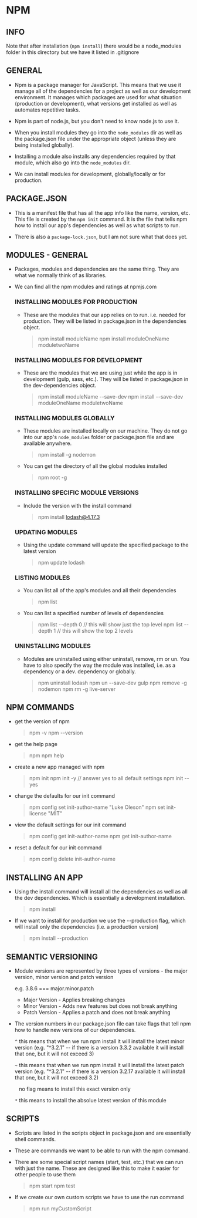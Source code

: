 
# NPM

## INFO

Note that after installation (`npm install`) there would be a node_modules folder in this directory but we have it listed in .gitignore


## GENERAL

* Npm is a package manager for JavaScript. This means that we use it manage all of the dependencies for a project as well as our development environment. It manages which packages are used for what situation (production or development), what versions get installed as well as automates repetitive tasks. 

* Npm is part of node.js, but you don't need to know node.js to use it.

* When you install modules they go into the `node_modules` dir as well as the package.json file under the appropriate object (unless they are being installed globally). 

* Installing a module also installs any dependencies required by that module, which also go into the `node_modules` dir.

* We can install modules for development, globally/locally or for production.


## PACKAGE.JSON

* This is a manifest file that has all the app info like the name, version, etc. This file is created by the `npm init` command. It is the file that tells npm how to install our app's dependencies as well as what scripts to run. 

* There is also a `package-lock.json`, but I am not sure what that does yet.


## MODULES - GENERAL

* Packages, modules and dependencies are the same thing. They are what we normally think of as libraries.

* We can find all the npm modules and ratings at npmjs.com

    ### INSTALLING MODULES FOR PRODUCTION

    * These are the modules that our app relies on to run. i.e. needed for production. They will be listed in package.json in the dependencies object.
        > npm install moduleName
        > npm install moduleOneName moduletwoName

    ### INSTALLING MODULES FOR DEVELOPMENT

    * These are the modules that we are using just while the app is in development (gulp, sass, etc.). They will be listed in package.json in the dev-dependencies object.
        > npm install moduleName --save-dev
        > npm install --save-dev moduleOneName moduletwoName

    ### INSTALLING MODULES GLOBALLY

    * These modules are installed locally on our machine. They do not go into our app's `node_modules` folder or package.json file and are available anywhere. 
        > npm install -g nodemon
    * You can get the directory of all the global modules installed
        > npm root -g

    ### INSTALLING SPECIFIC MODULE VERSIONS

    * Include the version with the install command
        > npm install lodash@4.17.3

    ### UPDATING MODULES

    * Using the update command will update the specified package to the latest version
        > npm update lodash
            
    ### LISTING MODULES
    
    * You can list all of the app's modules and all their dependencies
        > npm list
    * You can list a specified number of levels of dependencies
        > npm list --depth 0  // this will show just the top level
        > npm list --depth 1  // this will show the top 2 levels
    
    ### UNINSTALLING MODULES

    * Modules are uninstalled using either uninstall, remove, rm or un. You have to also specify the way the module was installed, i.e. as a dependency or a dev. dependency or globally. 
        > npm uninstall lodash
        > npm un --save-dev gulp
        > npm remove -g nodemon
        > npm rm -g live-server


## NPM COMMANDS

* get the version of npm
    > npm -v
    > npm --version

* get the help page
    > npm
    > npm help

* create a new app managed with npm 
    > npm init
    > npm init -y // answer yes to all default settings
    > npm init --yes

* change the defaults for our init command
    > npm config set init-author-name "Luke Oleson"
    > npm set init-license "MIT"

* view the default settings for our init command
    > npm config get init-author-name
    > npm get init-author-name

* reset a default for our init command
    > npm config delete init-author-name


## INSTALLING AN APP

* Using the install command will install all the dependencies as well as all the dev dependencies. Which is essentially a development installation. 
    > npm install

* If we want to install for production we use the --production flag, which will install only the dependencies (i.e. a production version)
    > npm install --production


## SEMANTIC VERSIONING

* Module versions are represented by three types of versions - the major version, minor version and patch version

    e.g. 3.8.6 === major.minor.patch

    - Major Version - Applies breaking changes
    - Minor Version - Adds new features but does not break anything
    - Patch Version - Applies a patch and does not break anything

* The version numbers in our package.json file can take flags that tell npm how to handle new versions of our dependencies. 
    
    `^` this means that when we run npm install it will install the latest minor version (e.g. "^3.2.1" -- if there is a version 3.3.2 available it will install that one, but it will not exceed 3)
    
    `~` this means that when we run npm install it will install the latest patch version (e.g. "^3.2.1" -- if there is a version 3.2.17 available it will install that one, but it will not exceed 3.2)
    
    ` ` no flag means to install this exact version only
    
    `*` this means to install the absolue latest version of this module

    
## SCRIPTS

* Scripts are listed in the scripts object in package.json and are essentially shell commands. 

* These are commands we want to be able to run with the npm command. 

* There are some special script names (start, test, etc.) that we can run with just the name. These are designed like this to make it easier for other people to use them
    > npm start
    > npm test

* If we create our own custom scripts we have to use the run command
    > npm run myCustomScript
